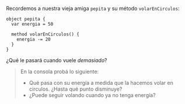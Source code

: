 Recordemos a nuestra vieja amiga `pepita` y su método `volarEnCirculos`:

```wollok
object pepita {
  var energia = 50
  
  method volarEnCirculos() {
    energia -= 20
  }
}
```

¿Qué le pasará cuando vuele _demasiado_? 

> En la consola probá lo siguiente: 
> 
> * Qué pasa con su energía a medida que la hacemos volar en circulos. ¿Hasta qué punto disminuye?
> * ¿Puede seguir volando cuando ya no tenga energía?
